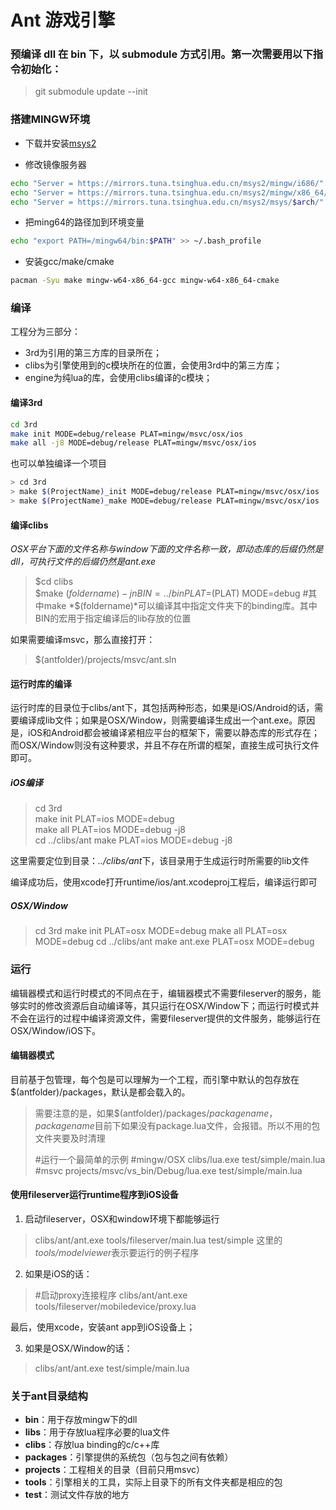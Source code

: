 Ant 游戏引擎
=====

### 预编译 dll 在 bin 下，以 submodule 方式引用。第一次需要用以下指令初始化：

> git submodule update --init

### 搭建MINGW环境
- 下载并安装[msys2](https://www.msys2.org/)

- 修改镜像服务器
``` bash
echo "Server = https://mirrors.tuna.tsinghua.edu.cn/msys2/mingw/i686/" > /etc/pacman.d/mirrorlist.mingw32
echo "Server = https://mirrors.tuna.tsinghua.edu.cn/msys2/mingw/x86_64/" > /etc/pacman.d/mirrorlist.mingw64
echo "Server = https://mirrors.tuna.tsinghua.edu.cn/msys2/msys/$arch/" > /etc/pacman.d/mirrorlist.msys
```

- 把ming64的路径加到环境变量
``` bash
echo "export PATH=/mingw64/bin:$PATH" >> ~/.bash_profile
```

- 安装gcc/make/cmake
``` bash
pacman -Syu make mingw-w64-x86_64-gcc mingw-w64-x86_64-cmake
```


### 编译
工程分为三部分：
- 3rd为引用的第三方库的目录所在；
- clibs为引擎使用到的c模块所在的位置，会使用3rd中的第三方库；
- engine为纯lua的库，会使用clibs编译的c模块；

#### 编译3rd

``` bash
cd 3rd  
make init MODE=debug/release PLAT=mingw/msvc/osx/ios
make all -j8 MODE=debug/release	PLAT=mingw/msvc/osx/ios
```

也可以单独编译一个项目
``` bash
> cd 3rd  
> make $(ProjectName)_init MODE=debug/release PLAT=mingw/msvc/osx/ios
> make $(ProjectName)_make MODE=debug/release PLAT=mingw/msvc/osx/ios
```
#### 编译clibs  

*OSX平台下面的文件名称与window下面的文件名称一致，即动态库的后缀仍然是dll，可执行文件的后缀仍然是ant.exe*

> $cd clibs  
> $make $(foldername) -jn BIN=../bin	PLAT=$(PLAT) MODE=debug #其中make *$(foldername)*可以编译其中指定文件夹下的binding库。其中BIN的宏用于指定编译后的lib存放的位置

如果需要编译msvc，那么直接打开：
> $(antfolder)/projects/msvc/ant.sln  

#### 运行时库的编译
运行时库的目录位于clibs/ant下，其包括两种形态，如果是iOS/Android的话，需要编译成lib文件；如果是OSX/Window，则需要编译生成出一个ant.exe。原因是，iOS和Android都会被编译紧相应平台的框架下，需要以静态库的形式存在；而OSX/Window则没有这种要求，并且不存在所谓的框架，直接生成可执行文件即可。

##### iOS编译
> cd 3rd  
> make init PLAT=ios MODE=debug  
> make all PLAT=ios MODE=debug -j8  
> cd ../clibs/ant
> make PLAT=ios MODE=debug -j8

这里需要定位到目录：*../clibs/ant*下，该目录用于生成运行时所需要的lib文件

编译成功后，使用xcode打开runtime/ios/ant.xcodeproj工程后，编译运行即可

##### OSX/Window
> cd 3rd
> make init PLAT=osx MODE=debug
> make all PLAT=osx MODE=debug
> cd ../clibs/ant
> make ant.exe PLAT=osx MODE=debug

### 运行
编辑器模式和运行时模式的不同点在于，编辑器模式不需要fileserver的服务，能够实时的修改资源后自动编译等，其只运行在OSX/Window下；而运行时模式并不会在运行的过程中编译资源文件，需要fileserver提供的文件服务，能够运行在OSX/Window/iOS下。

#### 编辑器模式
目前基于包管理，每个包是可以理解为一个工程，而引擎中默认的包存放在$(antfolder)/packages，默认是都会载入的。
> 需要注意的是，如果$(antfolder)/packages/*packagename*，*packagename*目前下如果没有package.lua文件，会报错。所以不用的包文件夹要及时清理
>
>
> #运行一个最简单的示例
> #mingw/OSX
> clibs/lua.exe test/simple/main.lua
> #msvc
> projects/msvc/vs_bin/Debug/lua.exe test/simple/main.lua

#### 使用fileserver运行runtime程序到iOS设备
1. 启动fileserver，OSX和window环境下都能够运行 
> clibs/ant/ant.exe tools/fileserver/main.lua test/simple
> 这里的*tools/modelviewer*表示要运行的例子程序

2. 如果是iOS的话：
> #启动proxy连接程序
> clibs/ant/ant.exe tools/fileserver/mobiledevice/proxy.lua

最后，使用xcode，安装ant app到iOS设备上；

3. 如果是OSX/Window的话：
> clibs/ant/ant.exe test/simple/main.lua

### 关于ant目录结构
- **bin**：用于存放mingw下的dll
- **libs**：用于存放lua程序必要的lua文件
- **clibs**：存放lua binding的c/c++库
- **packages**：引擎提供的系统包（包与包之间有依赖）
- **projects**：工程相关的目录（目前只用msvc）
- **tools**：引擎相关的工具，实际上目录下的所有文件夹都是相应的包
- **test**：测试文件存放的地方
